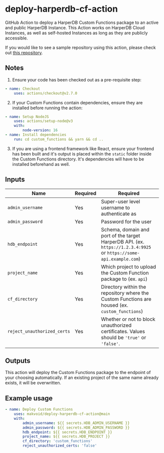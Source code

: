 # deploy-harperdb-cf-action
GitHub Action to deploy a HarperDB Custom Functions package to an active and public HarperDB Instance. This Action works on HarperDB Cloud Instances, as well as self-hosted Instances as long as they are publicly accessible.

If you would like to see a sample repository using this action, please check out [this repository](https://github.com/makvoid/deploy-harperdb-cf-action-sample).

## Notes
1. Ensure your code has been checked out as a pre-requisite step:
```yml
- name: Checkout
    uses: actions/checkout@v2.7.0
```
2. If your Custom Functions contain dependencies, ensure they are installed before running the action:
```yml
- name: Setup NodeJS
    uses: actions/setup-node@v3
    with:
        node-version: 16
- name: Install dependencies
    run: cd custom_functions && yarn && cd ..
```
3. If you are using a frontend framework like React, ensure your frontend has been built and it's output is placed within the `static` folder inside the Custom Functions directory. It's dependencies will have to be installed beforehand as well.

## Inputs

| Name | Required | Required |
| --- | ---| --- |
| `admin_username` | Yes | Super-user level username to authenticate as |
| `admin_password` | Yes | Password for the user |
| `hdb_endpoint` | Yes | Schema, domain and port of the target HarperDB API. (ex. `https://1.2.3.4:9925` or `https://some-api.example.com`) |
| `project_name` | Yes | Which project to upload the Custom Function package to (ex. `api`) |
| `cf_directory` | Yes | Directory within the repository where the Custom Functions are housed (ex. `custom_functions`) |
| `reject_unauthorized_certs` | Yes | Whether or not to block unauthorized certificates. Values should be `'true'` or `'false'`. |

## Outputs
This action will deploy the Custom Functions package to the endpoint of your choosing automatically. If an existing project of the same name already exists, it will be overwritten.

## Example usage

```yaml
- name: Deploy Custom Functions
    uses: makvoid/deploy-harperdb-cf-action@main
    with:
        admin_username: ${{ secrets.HDB_ADMIN_USERNAME }}
        admin_password: ${{ secrets.HDB_ADMIN_PASSWORD }}
        hdb_endpoint: ${{ secrets.HDB_ENDPOINT }}
        project_name: ${{ secrets.HDB_PROJECT }}
        cf_directory: 'custom_functions'
        reject_unauthorized_certs: 'false'
```
